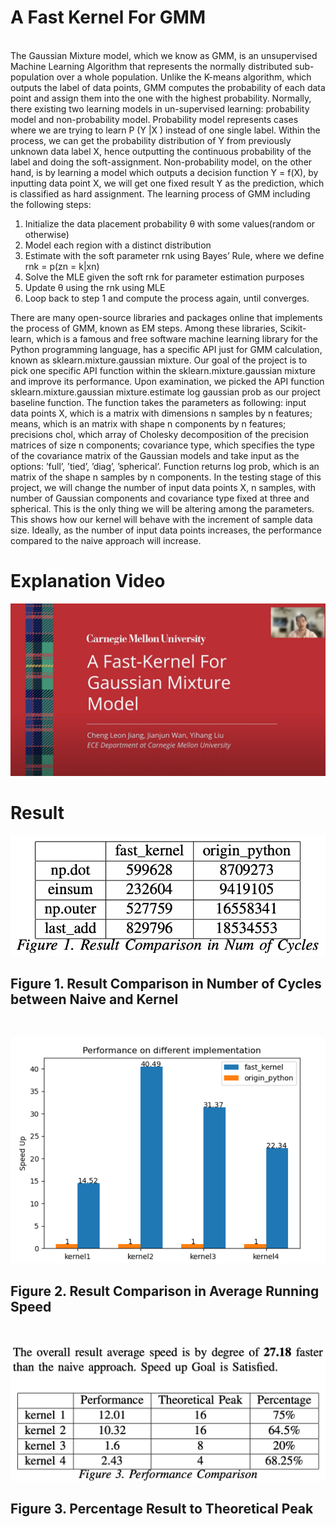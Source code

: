 # A Fast Kernel For GMM
<br/>
The Gaussian Mixture model, which we know as GMM, is an unsupervised Machine Learning Algorithm that represents the normally distributed sub-population over a whole population. Unlike the K-means algorithm, which outputs the label of data points, GMM computes the probability of each data point and assign them into the one with the highest probability. Normally, there existing two learning models in un-supervised learning: probability model and non-probability model. Probability model represents cases where we are trying to learn P (Y |X ) instead of one single label. Within the process, we can get the probability distribution of Y from previously unknown data label X, hence outputting the continuous probability of the label and doing the soft-assignment. Non-probability model, on the other hand, is by learning a model which outputs a decision function Y = f(X), by inputting data point X, we will get one fixed result Y as the prediction, which is classified as hard assignment. The learning process of GMM including the following steps:

1. Initialize the data placement probability θ with some values(random or otherwise)
2. Model each region with a distinct distribution
3. Estimate with the soft parameter rnk using Bayes’ Rule, where we define rnk = p(zn = k|xn)
4. Solve the MLE given the soft rnk for parameter estimation purposes
5. Update θ using the rnk using MLE
6. Loop back to step 1 and compute the process again, until converges.

There are many open-source libraries and packages online that implements the process of GMM, known as EM steps. Among these libraries, Scikit-learn, which is a famous and free software machine learning library for the Python programming language, has a specific API just for GMM calculation, known as sklearn.mixture.gaussian mixture. Our goal of the project is to pick one specific API function within the sklearn.mixture.gaussian mixture and improve its performance. Upon examination, we picked the API function sklearn.mixture.gaussian mixture.estimate log gaussian prob as our project baseline function. The function takes the parameters as following: input data points X, which is a matrix with dimensions n samples by n features; means, which is an matrix with shape n components by n features; precisions chol, which array of Cholesky decomposition of the precision matrices of size n components; covariance type, which specifies the type of the covariance matrix of the Gaussian models and take input as the options: ’full’, ’tied’, ’diag’, ’spherical’. Function returns log prob, which is an matrix of the shape n samples by n components.
In the testing stage of this project, we will change the number of input data points X, n samples, with number of Gaussian components and covariance type fixed at three and spherical. This is the only thing we will be altering among the parameters. This shows how our kernel will behave with the increment of sample data size. Ideally, as the number of input data points increases, the performance compared to the naive approach will increase.

# Explanation Video
[![Video Link](https://github.com/cljiang74/A-Fast-Kernel-For-GMM/blob/main/images/video_link.png)](https://youtu.be/ZMBm3vgbVwM)

# Result 
![Result in Number of Cycles](https://github.com/cljiang74/A-Fast-Kernel-For-GMM/blob/main/images/Number_of_Cycles.png)
## Figure 1. Result Comparison in Number of Cycles between Naive and Kernel
<br/>

![Result in Speed Comparison](https://github.com/cljiang74/A-Fast-Kernel-For-GMM/blob/main/images/Speed_Performance.png)
## Figure 2. Result Comparison in Average Running Speed
<br/>

![Result in Percentage Comparison](https://github.com/cljiang74/A-Fast-Kernel-For-GMM/blob/main/images/Percentage.png)
## Figure 3. Percentage Result to Theoretical Peak
<br/>
